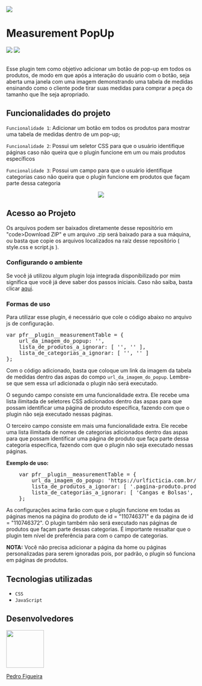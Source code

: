 <img src="https://user-images.githubusercontent.com/93988164/152078001-d9f116e9-f5d5-4ded-9efb-32e2c1af9823.jpg">
<h1>Measurement PopUp</h1>
<div>
  <img src="https://img.shields.io/badge/Status-Finalizando-blueviolet">
  <img src="https://img.shields.io/badge/Versão-1.7-blue">
</div>
<br/>
<p>Esse plugin tem como objetivo adicionar um botão de pop-up em todos os produtos, de modo em que após a interação do usuário com o botão, seja aberta uma janela com uma imagem demonstrando uma tabela de medidas ensinando como o cliente pode tirar suas medidas para comprar a peça do tamanho que lhe seja apropriado.</p>

<h2>Funcionalidades do projeto</h2>

<p><code>Funcionalidade 1</code>: <span>Adicionar um botão em todos os produtos para mostrar uma tabela de medidas dentro de um pop-up;</span></p>
<p><code>Funcionalidade 2</code>: <span>Possui um seletor CSS para que o usuário identifique páginas caso não queira que o plugin funcione em um ou mais produtos específicos</span></p>

<p><code>Funcionalidade 3</code>: <span>Possui um campo para que o usuário identifique categorias caso não queira que o plugin funcione em produtos que façam parte dessa categoria</span></p>

<div align="center">
<img src="https://user-images.githubusercontent.com/93988164/152079780-a5e2f89c-c75d-4e5f-9197-bf1b255fae8c.gif">
</div>

<h2>Acesso ao Projeto</h2>
<p>Os arquivos podem ser baixados diretamente desse repositório em "code&gtDownload ZIP" e um arquivo .zip será baixado para a sua máquina, ou basta que copie os arquivos localizados na raíz desse repositório ( style.css e script.js ).</p>

<h3>Configurando o ambiente</h3>
<p>Se você já utilizou algum plugin loja integrada disponibilizado por mim significa que você já deve saber dos passos iniciais. Caso não saiba, basta clicar <a target="_blank" href="https://github.com/PedroFigueiraRuivo/pedrofigueiraruivo.github.io/blob/main/Docs/doc-plugins-lojaintegrada.md">aqui</a>.</p>

<h3>Formas de uso</h3>

<p>Para utilizar esse plugin, é necessário que cole o código abaixo no arquivo js de configuração.</p>

<pre>
var pfr__plugin__measurementTable = {
    url_da_imagem_do_popup: '',
    lista_de_produtos_a_ignorar: [ '', '' ],
    lista_de_categorias_a_ignorar: [ '', '' ]
};
</pre>

<p>Com o código adicionado, basta que coloque um link da imagem da tabela de medidas dentro das aspas do compo <code>url_da_imagem_do_popup</code>. Lembre-se que sem essa url adicionada o plugin não será executado.</p>

<p>O segundo campo consiste em uma funcionalidade extra. Ele recebe uma lista ilimitada de seletores CSS adicionados dentro das aspas para que possam identificar uma página de produto específica, fazendo com que o plugin não seja executado nessas páginas.</p>

<p>O terceiro campo consiste em mais uma funcionalidade extra. Ele recebe uma lista ilimitada de nomes de categorias adicionados dentro das aspas para que possam identificar uma página de produto que faça parte dessa categoria específica, fazendo com que o plugin não seja executado nessas páginas.</p><strong>Exemplo de uso:</strong>
<pre>
    var pfr__plugin__measurementTable = {
        url_da_imagem_do_popup: 'https://urlficticia.com.br/caminho-ficticio',
        lista_de_produtos_a_ignorar: [ '.pagina-produto.produto-110746371', '.pagina-produto.produto-110746372' ],
        lista_de_categorias_a_ignorar: [ 'Cangas e Bolsas', 'Biquini' ],
    };
</pre>
<p>As configurações acima farão com que o plugin funcione em todas as páginas menos na página do produto de id = "110746371" e da página de id = "110746372". O plugin também não será executado nas páginas de produtos que façam parte dessas categorias. É importante ressaltar que o plugin tem nível de preferência para com o campo de categorias.</p>
<p><strong>NOTA:</strong> Você não precisa adicionar a página da home ou páginas personalizadas para serem ignoradas pois, por padrão, o plugin só funciona em páginas de produtos.</p>


<h2>Tecnologias utilizadas</h2>
<ul>
  <li><code>CSS</code></li>
  <li><code>JavaScript</code></li>
</ul>


<h2>Desenvolvedores</h2>
<a href="https://github.com/PedroFigueiraRuivo"><img width="100px" src="https://avatars.githubusercontent.com/u/93988164?v=4"><p>Pedro Figueira</p></a>
